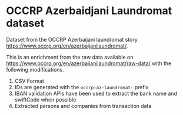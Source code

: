 # OCCRP Azerbaidjani Laundromat dataset

Dataset from the OCCRP Azerbaijani laundromat story https://www.occrp.org/en/azerbaijanilaundromat/.

This is an enrichment from the raw data available on https://www.occrp.org/en/azerbaijanilaundromat/raw-data/ with the following modifications.

1. CSV Format
2. IDs are generated with the `occrp-az-laundromat-` prefix
3. IBAN validation APIs have been used to extract the bank name and swiftCode when possible
4. Extracted persons and companies from transaction data